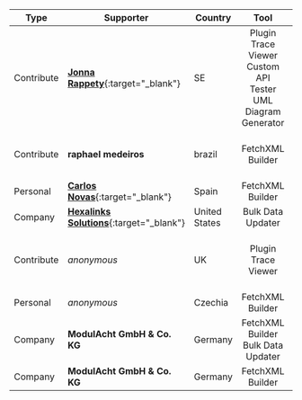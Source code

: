 Type|Supporter|Country|Tool|Why/How|Users
---|---|---|:---:|---|---
Contribute|[**Jonna Rappety**](https://rappen.net){:target="_blank"}|SE| Plugin Trace Viewer<br/>Custom API Tester<br/>UML Diagram Generator||
Contribute|**raphael medeiros**|brazil|FetchXML Builder|Bug Reports<br/>Helping Users|Developer<br/>Customizer
Personal|[**Carlos Novas**](https://www.linkedin.com/in/carlosnovas/){:target="_blank"}|Spain|FetchXML Builder|Impossible In Oob|Developer
Company|[**Hexalinks Solutions**](https://www.hexalinks.com/){:target="_blank"}|United States|Bulk Data Updater|Impossible In Oob|Administrator
Contribute|_anonymous_|UK|Plugin Trace Viewer|Save Time<br/>Assure Quality<br/>Impossible In Oob|
Personal|_anonymous_|Czechia| FetchXML Builder||Developer
Company|**ModulAcht GmbH & Co. KG**|Germany| FetchXML Builder<br/>Bulk Data Updater||Developer<br/>Administrator
Company|**ModulAcht GmbH & Co. KG**|Germany|FetchXML Builder||Developer<br/>Administrator
